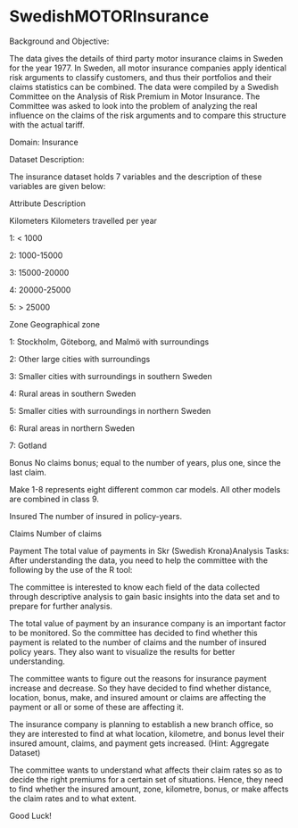 # SwedishMOTORInsurance
Background and Objective:

The data gives the details of third party motor insurance claims in Sweden for the year 1977. In Sweden, all motor insurance companies apply identical risk arguments to classify customers, and thus their portfolios and their claims statistics can be combined. The data were compiled by a Swedish Committee on the Analysis of Risk Premium in Motor Insurance. The Committee was asked to look into the problem of analyzing the real influence on the claims of the risk arguments and to compare this structure with the actual tariff.

Domain: Insurance

Dataset Description: 

The insurance dataset holds 7 variables and the description of these variables are given below: 

Attribute	Description

Kilometers	Kilometers travelled per year 

1: < 1000 

2: 1000-15000 

3: 15000-20000 

4: 20000-25000

5: > 25000

Zone	Geographical zone 

1: Stockholm, Göteborg, and Malmö with surroundings

2: Other large cities with surroundings 

3: Smaller cities with surroundings in southern Sweden 

4: Rural areas in southern Sweden 

5: Smaller cities with surroundings in northern Sweden 

6: Rural areas in northern Sweden

7: Gotland

Bonus	No claims bonus; equal to the number of years, plus one, since the last claim.

Make	1-8 represents eight different common car models. All other models are combined in class 9.

Insured 	The number of insured in policy-years.

Claims 	Number of claims

Payment 	The total value of payments in Skr (Swedish Krona)Analysis Tasks: After understanding the data, you need to help the committee with the following by the use of the R tool:
 

The committee is interested to know each field of the data collected through descriptive analysis to gain basic insights into the data set and to prepare for further analysis.  

The total value of payment by an insurance company is an important factor to be monitored. So the committee has decided to find whether this payment is related to the number of claims and the number of insured policy years. They also want to visualize the results for better understanding.

The committee wants to figure out the reasons for insurance payment increase and decrease. So they have decided to find whether distance, location, bonus, make, and insured amount or claims are affecting the payment or all or some of these are affecting it. 

The insurance company is planning to establish a new branch office, so they are interested to find at what location, kilometre, and bonus level their insured amount, claims, and payment gets increased. (Hint: Aggregate Dataset) 

The committee wants to understand what affects their claim rates so as to decide the right premiums for a certain set of situations. Hence, they need to find whether the insured amount, zone, kilometre, bonus, or make affects the claim rates and to what extent. 

Good Luck!
